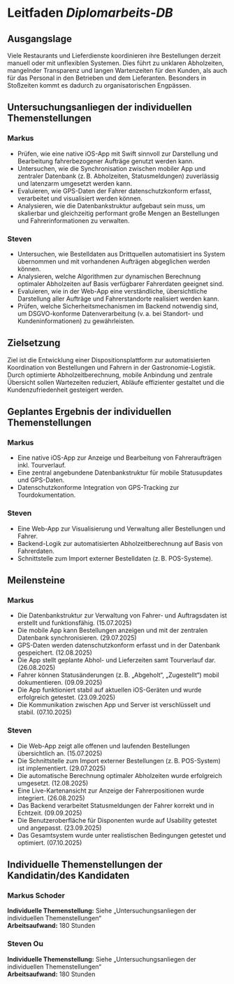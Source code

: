# Leitfaden _Diplomarbeits-DB_

## Ausgangslage

Viele Restaurants und Lieferdienste koordinieren ihre Bestellungen derzeit manuell oder mit unflexiblen Systemen. Dies
führt zu unklaren Abholzeiten, mangelnder Transparenz und langen Wartenzeiten für den Kunden, als auch für das Personal in den Betrieben und dem Lieferanten. Besonders in Stoßzeiten kommt es dadurch zu organisatorischen Engpässen.

## Untersuchungsanliegen der individuellen Themenstellungen

### Markus

- Prüfen, wie eine native iOS-App mit Swift sinnvoll zur Darstellung und Bearbeitung fahrerbezogener Aufträge genutzt werden kann.
- Untersuchen, wie die Synchronisation zwischen mobiler App und zentraler Datenbank (z. B. Abholzeiten, Statusmeldungen) zuverlässig und latenzarm umgesetzt werden kann.
- Evaluieren, wie GPS-Daten der Fahrer datenschutzkonform erfasst, verarbeitet und visualisiert werden können.
- Analysieren, wie die Datenbankstruktur aufgebaut sein muss, um skalierbar und gleichzeitig performant große Mengen an Bestellungen und Fahrerinformationen zu verwalten.

### Steven

- Untersuchen, wie Bestelldaten aus Drittquellen automatisiert ins System übernommen und mit vorhandenen Aufträgen abgeglichen werden können.
- Analysieren, welche Algorithmen zur dynamischen Berechnung optimaler Abholzeiten auf Basis verfügbarer Fahrerdaten geeignet sind.
- Evaluieren, wie in der Web-App eine verständliche, übersichtliche Darstellung aller Aufträge und Fahrerstandorte realisiert werden kann.
- Prüfen, welche Sicherheitsmechanismen im Backend notwendig sind, um DSGVO-konforme Datenverarbeitung (v. a. bei Standort- und Kundeninformationen) zu gewährleisten.


## Zielsetzung

Ziel ist die Entwicklung einer Dispositionsplattform zur automatisierten Koordination von Bestellungen und Fahrern in der Gastronomie-Logistik. Durch optimierte Abholzeitberechnung, mobile Anbindung und zentrale Übersicht sollen Wartezeiten reduziert, Abläufe effizienter gestaltet und die Kundenzufriedenheit gesteigert werden.

## Geplantes Ergebnis der individuellen Themenstellungen

### Markus

- Eine native iOS-App zur Anzeige und Bearbeitung von Fahreraufträgen inkl. Tourverlauf.
- Eine zentral angebundene Datenbankstruktur für mobile Statusupdates und GPS-Daten.
- Datenschutzkonforme Integration von GPS-Tracking zur Tourdokumentation.

### Steven

- Eine Web-App zur Visualisierung und Verwaltung aller Bestellungen und Fahrer.
- Backend-Logik zur automatisierten Abholzeitberechnung auf Basis von Fahrerdaten.
- Schnittstelle zum Import externer Bestelldaten (z. B. POS-Systeme).

## Meilensteine

### Markus

- Die Datenbankstruktur zur Verwaltung von Fahrer- und Auftragsdaten ist erstellt und funktionsfähig. (15.07.2025)
- Die mobile App kann Bestellungen anzeigen und mit der zentralen Datenbank synchronisieren. (29.07.2025)
- GPS-Daten werden datenschutzkonform erfasst und in der Datenbank gespeichert. (12.08.2025)
- Die App stellt geplante Abhol- und Lieferzeiten samt Tourverlauf dar. (26.08.2025)
- Fahrer können Statusänderungen (z. B. „Abgeholt“, „Zugestellt“) mobil dokumentieren. (09.09.2025)
- Die App funktioniert stabil auf aktuellen iOS-Geräten und wurde erfolgreich getestet. (23.09.2025)
- Die Kommunikation zwischen App und Server ist verschlüsselt und stabil. (07.10.2025)

### Steven

- Die Web-App zeigt alle offenen und laufenden Bestellungen übersichtlich an. (15.07.2025)
- Die Schnittstelle zum Import externer Bestellungen (z. B. POS-System) ist implementiert. (29.07.2025)
- Die automatische Berechnung optimaler Abholzeiten wurde erfolgreich umgesetzt. (12.08.2025)
- Eine Live-Kartenansicht zur Anzeige der Fahrerpositionen wurde integriert. (26.08.2025)
- Das Backend verarbeitet Statusmeldungen der Fahrer korrekt und in Echtzeit. (09.09.2025)
- Die Benutzeroberfläche für Disponenten wurde auf Usability getestet und angepasst. (23.09.2025)
- Das Gesamtsystem wurde unter realistischen Bedingungen getestet und optimiert. (07.10.2025)

## Individuelle Themenstellungen der Kandidatin/des Kandidaten

### Markus Schoder

**Individuelle Themenstellung:** Siehe „Untersuchungsanliegen der individuellen Themenstellungen“  
**Arbeitsaufwand:** 180 Stunden  

### Steven Ou

**Individuelle Themenstellung:** Siehe „Untersuchungsanliegen der individuellen Themenstellungen“  
**Arbeitsaufwand:** 180 Stunden  